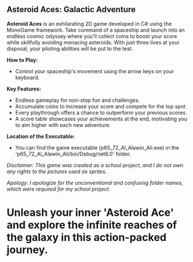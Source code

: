 ## Asteroid Aces: Galactic Adventure

**Asteroid Aces** is an exhilarating 2D game developed in C# using the MonoGame framework. Take command of a spaceship and launch into an endless cosmic odyssey where you'll collect coins to boost your score while skillfully avoiding menacing asteroids. With just three lives at your disposal, your piloting abilities will be put to the test.

**How to Play:**
- Control your spaceship's movement using the arrow keys on your keyboard.

**Key Features:**
- Endless gameplay for non-stop fun and challenges.
- Accumulate coins to increase your score and compete for the top spot.
- Every playthrough offers a chance to outperform your previous scores.
- A score table showcases your achievements at the end, motivating you to aim higher with each new adventure.

**Location of the Executable:**
- You can find the game executable (p65_72_Al_Alawin_Ali.exe) in the 'p65_72_Al_Alawin_Ali/bin/Debug/net6.0' folder.

*Disclaimer: This game was created as a school project, and I do not own any rights to the pictures used as sprites.*

*Apology: I apologize for the unconventional and confusing folder names, which were required for my school project.*

# Unleash your inner 'Asteroid Ace' and explore the infinite reaches of the galaxy in this action-packed journey.
